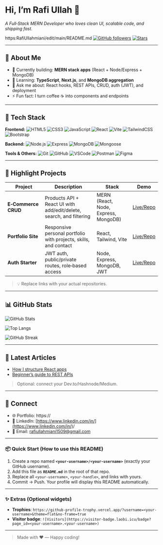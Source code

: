 
# Hi, I’m **Rafi Ullah** 👋

*A Full‑Stack MERN Developer who loves clean UI, scalable code, and shipping fast.*

https:RafiUllahmiani/edit/main/README.md
[![GitHub followers](https://img.shields.io/github/followers/<your-username>?style=flat)](https://github.com/<your-username>?tab=followers)
[![Stars](https://img.shields.io/github/stars/<your-username>?affiliations=OWNER%2CCOLLABORATOR\&style=flat)](https://github.com/<your-username>?tab=repositories)

---

## 🚀 About Me

* 🔭 Currently building: **MERN stack apps** (React + Node/Express + MongoDB)
* 🌱 Learning: **TypeScript**, **Next.js**, and **MongoDB aggregation**
* 💬 Ask me about: React hooks, REST APIs, CRUD, auth (JWT), and deployment
* ⚡ Fun fact: I turn coffee ☕ into components and endpoints

---

## 🧰 Tech Stack

**Frontend:**
![HTML5](https://img.shields.io/badge/HTML5-E34F26?logo=html5\&logoColor=white) ![CSS3](https://img.shields.io/badge/CSS3-1572B6?logo=css3\&logoColor=white) ![JavaScript](https://img.shields.io/badge/JavaScript-F7DF1E?logo=javascript\&logoColor=black) ![React](https://img.shields.io/badge/React-20232A?logo=react\&logoColor=61DAFB) ![Vite](https://img.shields.io/badge/Vite-646CFF?logo=vite\&logoColor=white) ![TailwindCSS](https://img.shields.io/badge/Tailwind-38B2AC?logo=tailwindcss\&logoColor=white) ![Bootstrap](https://img.shields.io/badge/Bootstrap-7952B3?logo=bootstrap\&logoColor=white)

**Backend:**
![Node.js](https://img.shields.io/badge/Node.js-339933?logo=node.js\&logoColor=white) ![Express](https://img.shields.io/badge/Express-000000?logo=express\&logoColor=white) ![MongoDB](https://img.shields.io/badge/MongoDB-47A248?logo=mongodb\&logoColor=white) ![Mongoose](https://img.shields.io/badge/Mongoose-880000?logo=mongoose\&logoColor=white)

**Tools & Others:**
![Git](https://img.shields.io/badge/Git-F05032?logo=git\&logoColor=white) ![GitHub](https://img.shields.io/badge/GitHub-181717?logo=github\&logoColor=white) ![VSCode](https://img.shields.io/badge/VS%20Code-007ACC?logo=visualstudiocode\&logoColor=white) ![Postman](https://img.shields.io/badge/Postman-FF6C37?logo=postman\&logoColor=white) ![Figma](https://img.shields.io/badge/Figma-F24E1E?logo=figma\&logoColor=white)

---

## 🧩 Highlight Projects

| Project             | Description                                                         | Stack                                | Demo                                                           |
| ------------------- | ------------------------------------------------------------------- | ------------------------------------ | -------------------------------------------------------------- |
| **E‑Commerce CRUD** | Products API + React UI with add/edit/delete, search, and filtering | MERN (React, Node, Express, MongoDB) | [Live/Repo](https://github.com/<your-username>/ecommerce-crud) |
| **Portfolio Site**  | Responsive personal portfolio with projects, skills, and contact    | React, Tailwind, Vite                | [Live/Repo](https://github.com/<your-username>/portfolio)      |
| **Auth Starter**    | JWT auth, public/private routes, role‑based access                  | Node, Express, MongoDB, JWT          | [Live/Repo](https://github.com/<your-username>/auth-starter)   |

> 💡 Replace links with your actual repositories.

---

## 📊 GitHub Stats

![GitHub Stats](https://github-readme-stats.vercel.app/api?username=<your-username>\&show_icons=true\&theme=default\&hide_border=true)

![Top Langs](https://github-readme-stats.vercel.app/api/top-langs/?username=<your-username>\&layout=compact\&hide_border=true)

![GitHub Streak](https://streak-stats.demolab.com?user=<your-username>\&hide_border=true)

---

## 📝 Latest Articles

* [How I structure React apps](https://dev.to/<your-handle>/)
* [Beginner’s guide to REST APIs](https://dev.to/<your-handle>/)

> Optional: connect your Dev.to/Hashnode/Medium.

---

## 🤝 Connect

* 🌐 Portfolio: https\://<your-portfolio>
* 💼 LinkedIn: [https://www.linkedin.com/in/](https://www.linkedin.com/in/)<your-handle>/
* 📧 Email: rafiullahmiani1509@gmail.com

---

### 📦 Quick Start (How to use this README)

1. Create a repo named **`<your-username>/<your-username>`** (exactly your GitHub username).
2. Add this file as **`README.md`** in the root of that repo.
3. Replace all `<your-username>`, `<your-handle>`, and links with yours.
4. Commit → Push. Your profile will display this README automatically.

---

### ✨ Extras (Optional widgets)

* **Trophies**: `https://github-profile-trophy.vercel.app/?username=<your-username>&theme=flat&no-frame=true`
* **Visitor badge**: `![Visitors](https://visitor-badge.laobi.icu/badge?page_id=<your-username>.<your-username>)`

---

> Made with ❤️ — Happy coding!
